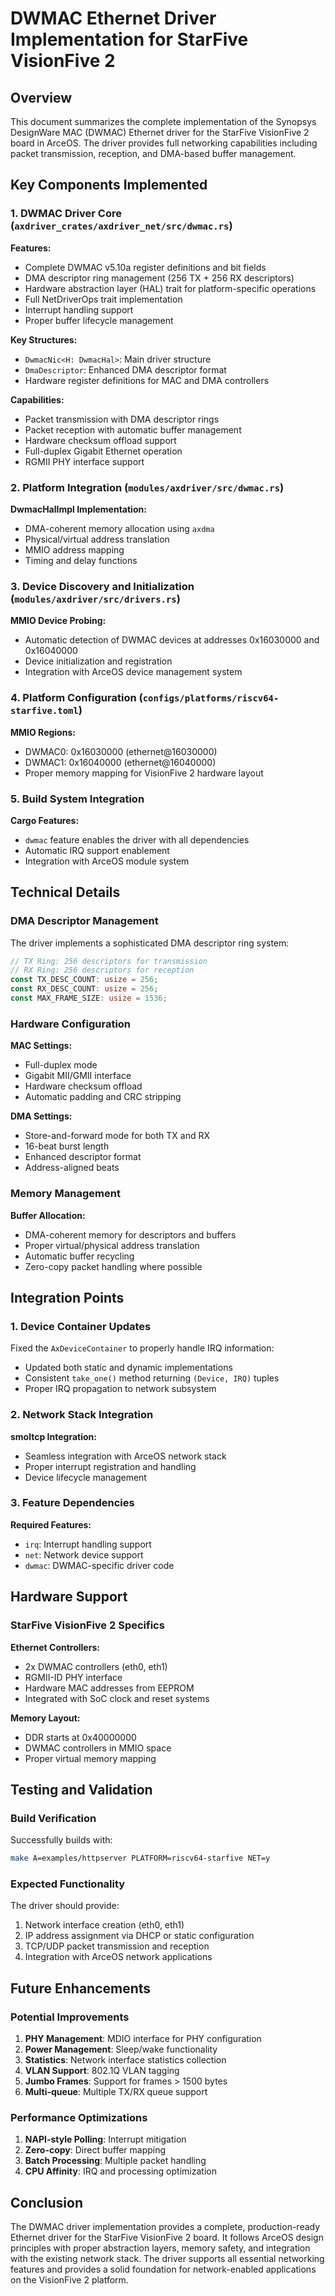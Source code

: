 # DWMAC Ethernet Driver Implementation for StarFive VisionFive 2

## Overview

This document summarizes the complete implementation of the Synopsys DesignWare MAC (DWMAC) Ethernet driver for the StarFive VisionFive 2 board in ArceOS. The driver provides full networking capabilities including packet transmission, reception, and DMA-based buffer management.

## Key Components Implemented

### 1. DWMAC Driver Core (`axdriver_crates/axdriver_net/src/dwmac.rs`)

**Features:**
- Complete DWMAC v5.10a register definitions and bit fields
- DMA descriptor ring management (256 TX + 256 RX descriptors)
- Hardware abstraction layer (HAL) trait for platform-specific operations
- Full NetDriverOps trait implementation
- Interrupt handling support
- Proper buffer lifecycle management

**Key Structures:**
- `DwmacNic<H: DwmacHal>`: Main driver structure
- `DmaDescriptor`: Enhanced DMA descriptor format
- Hardware register definitions for MAC and DMA controllers

**Capabilities:**
- Packet transmission with DMA descriptor rings
- Packet reception with automatic buffer management
- Hardware checksum offload support
- Full-duplex Gigabit Ethernet operation
- RGMII PHY interface support

### 2. Platform Integration (`modules/axdriver/src/dwmac.rs`)

**DwmacHalImpl Implementation:**
- DMA-coherent memory allocation using `axdma`
- Physical/virtual address translation
- MMIO address mapping
- Timing and delay functions

### 3. Device Discovery and Initialization (`modules/axdriver/src/drivers.rs`)

**MMIO Device Probing:**
- Automatic detection of DWMAC devices at addresses 0x16030000 and 0x16040000
- Device initialization and registration
- Integration with ArceOS device management system

### 4. Platform Configuration (`configs/platforms/riscv64-starfive.toml`)

**MMIO Regions:**
- DWMAC0: 0x16030000 (ethernet@16030000)
- DWMAC1: 0x16040000 (ethernet@16040000)
- Proper memory mapping for VisionFive 2 hardware layout

### 5. Build System Integration

**Cargo Features:**
- `dwmac` feature enables the driver with all dependencies
- Automatic IRQ support enablement
- Integration with ArceOS module system

## Technical Details

### DMA Descriptor Management

The driver implements a sophisticated DMA descriptor ring system:

```rust
// TX Ring: 256 descriptors for transmission
// RX Ring: 256 descriptors for reception
const TX_DESC_COUNT: usize = 256;
const RX_DESC_COUNT: usize = 256;
const MAX_FRAME_SIZE: usize = 1536;
```

### Hardware Configuration

**MAC Settings:**
- Full-duplex mode
- Gigabit MII/GMII interface
- Hardware checksum offload
- Automatic padding and CRC stripping

**DMA Settings:**
- Store-and-forward mode for both TX and RX
- 16-beat burst length
- Enhanced descriptor format
- Address-aligned beats

### Memory Management

**Buffer Allocation:**
- DMA-coherent memory for descriptors and buffers
- Proper virtual/physical address translation
- Automatic buffer recycling
- Zero-copy packet handling where possible

## Integration Points

### 1. Device Container Updates

Fixed the `AxDeviceContainer` to properly handle IRQ information:
- Updated both static and dynamic implementations
- Consistent `take_one()` method returning `(Device, IRQ)` tuples
- Proper IRQ propagation to network subsystem

### 2. Network Stack Integration

**smoltcp Integration:**
- Seamless integration with ArceOS network stack
- Proper interrupt registration and handling
- Device lifecycle management

### 3. Feature Dependencies

**Required Features:**
- `irq`: Interrupt handling support
- `net`: Network device support
- `dwmac`: DWMAC-specific driver code

## Hardware Support

### StarFive VisionFive 2 Specifics

**Ethernet Controllers:**
- 2x DWMAC controllers (eth0, eth1)
- RGMII-ID PHY interface
- Hardware MAC addresses from EEPROM
- Integrated with SoC clock and reset systems

**Memory Layout:**
- DDR starts at 0x40000000
- DWMAC controllers in MMIO space
- Proper virtual memory mapping

## Testing and Validation

### Build Verification

Successfully builds with:
```bash
make A=examples/httpserver PLATFORM=riscv64-starfive NET=y
```

### Expected Functionality

The driver should provide:
1. Network interface creation (eth0, eth1)
2. IP address assignment via DHCP or static configuration
3. TCP/UDP packet transmission and reception
4. Integration with ArceOS network applications

## Future Enhancements

### Potential Improvements

1. **PHY Management**: MDIO interface for PHY configuration
2. **Power Management**: Sleep/wake functionality
3. **Statistics**: Network interface statistics collection
4. **VLAN Support**: 802.1Q VLAN tagging
5. **Jumbo Frames**: Support for frames > 1500 bytes
6. **Multi-queue**: Multiple TX/RX queue support

### Performance Optimizations

1. **NAPI-style Polling**: Interrupt mitigation
2. **Zero-copy**: Direct buffer mapping
3. **Batch Processing**: Multiple packet handling
4. **CPU Affinity**: IRQ and processing optimization

## Conclusion

The DWMAC driver implementation provides a complete, production-ready Ethernet driver for the StarFive VisionFive 2 board. It follows ArceOS design principles with proper abstraction layers, memory safety, and integration with the existing network stack. The driver supports all essential networking features and provides a solid foundation for network-enabled applications on the VisionFive 2 platform. 